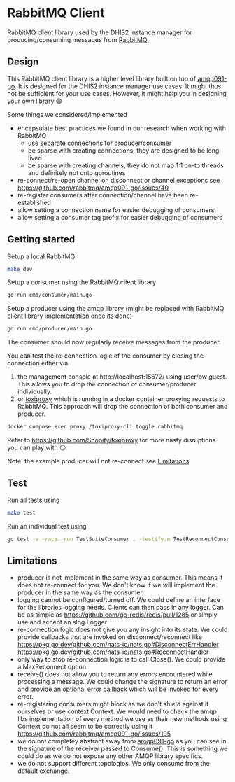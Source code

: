 # RabbitMQ Client

RabbitMQ client library used by the DHIS2 instance manager for producing/consuming messages from
[RabbitMQ](https://www.rabbitmq.com/).

## Design

This RabbitMQ client library is a higher level library built on top of
[amqp091-go](https://github.com/rabbitmq/amqp091-go). It is designed for the
DHIS2 instance manager use cases. It might thus not be sufficient for your use
cases. However, it might help you in designing your own library :smile:

Some things we considered/implemented

* encapsulate best practices we found in our research when working with RabbitMQ
  * use separate connections for producer/consumer
  * be sparse with creating connections, they are designed to be long lived
  * be sparse with creating channels, they do not map 1:1 on-to threads and
    definitely not onto goroutines
* re-connect/re-open channel on disconnect or channel exceptions
  see https://github.com/rabbitmq/amqp091-go/issues/40
* re-register consumers after connection/channel have been re-established
* allow setting a connection name for easier debugging of consumers
* allow setting a consumer tag prefix for easier debugging of consumers

## Getting started

Setup a local RabbitMQ

```sh
make dev
```

Setup a consumer using the RabbitMQ client library

```sh
go run cmd/consumer/main.go
```

Setup a producer using the amqp library (might be replaced with RabbitMQ client library
implementation once its done)

```sh
go run cmd/producer/main.go
```

The consumer should now regularly receive messages from the producer.

You can test the re-connection logic of the consumer by closing the connection
either via

1. the management console at http://localhost:15672/ using user/pw guest. This
   allows you to drop the connection of consumer/producer individually.
2. or [toxiproxy](https://github.com/Shopify/toxiproxy) which is running in a
  docker container proxying requests to RabbitMQ. This approach will drop the
  connection of both consumer and producer.

```sh
docker compose exec proxy /toxiproxy-cli toggle rabbitmq
```

Refer to https://github.com/Shopify/toxiproxy for more nasty disruptions you
can play with :smirk:

Note: the example producer will not re-connect see [Limitations](#limitations).

## Test

Run all tests using

```sh
make test
```

Run an individual test using

```sh
go test -v -race -run TestSuiteConsumer . -testify.m TestReconnectConsumerConnection
```

## Limitations

* producer is not implement in the same way as consumer. This means it does not re-connect for you.
We don't know if we will implement the producer in the same way as the consumer.
* logging cannot be configured/turned off. We could define an interface for the
  libraries logging needs. Clients can then pass in any logger. Can be as
  simple as https://github.com/go-redis/redis/pull/1285
  or simply use and accept an slog.Logger
* re-connection logic does not give you any insight into its state. We could
  provide callbacks that are invoked on disconnect/reconnect like
  https://pkg.go.dev/github.com/nats-io/nats.go#DisconnectErrHandler
  https://pkg.go.dev/github.com/nats-io/nats.go#ReconnectHandler
* only way to stop re-connection logic is to call Close(). We could provide a
  MaxReconnect option.
* receive() does not allow you to return any errors encountered while
  processing a message. We could change the signature to return an error and
  provide an optional error callback which will be invoked for every error.
* re-registering consumers might block as we don't shield against it ourselves or use
context.Context. We would need to check the amqp libs implementation of every method we use as their
new methods using Context do not all seem to be correctly using it https://github.com/rabbitmq/amqp091-go/issues/195
* we do not completey abstract away from [amqp091-go](https://github.com/rabbitmq/amqp091-go) as you
  can see in the signature of the receiver passed to Consume(). This is something we could do as we
  do not expose any other AMQP library specifics.
* we do not support different topologies. We only consume from the default exchange.
